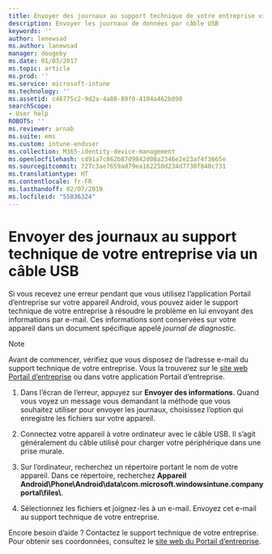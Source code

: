 ```yaml
---
title: Envoyer des journaux au support technique de votre entreprise via un câble USB | Microsoft Docs
description: Envoyer les journaux de données par câble USB
keywords: ''
author: lenewsad
ms.author: lanewsad
manager: dougeby
ms.date: 01/03/2017
ms.topic: article
ms.prod: ''
ms.service: microsoft-intune
ms.technology: ''
ms.assetid: c46775c2-9d2a-4a88-89f0-4104a462b898
searchScope:
- User help
ROBOTS: ''
ms.reviewer: arnab
ms.suite: ems
ms.custom: intune-enduser
ms.collection: M365-identity-device-management
ms.openlocfilehash: cd91a7c862b87d9842d08a2346e2e23af4f3665e
ms.sourcegitcommit: 727c3ae7659ad79ea162250d234d7730f840c731
ms.translationtype: HT
ms.contentlocale: fr-FR
ms.lasthandoff: 02/07/2019
ms.locfileid: "55836324"
---
```

# <a name="send-logs-to-your-company-support-using-a-usb-cable"></a>Envoyer des journaux au support technique de votre entreprise via un câble USB

Si vous recevez une erreur pendant que vous utilisez l’application Portail d’entreprise sur votre appareil Android, vous pouvez aider le support technique de votre entreprise à résoudre le problème en lui envoyant des informations par e-mail. Ces informations sont conservées sur votre appareil dans un document spécifique appelé _journal de diagnostic_.

> [!Note]
> Avant de commencer, vérifiez que vous disposez de l’adresse e-mail du support technique de votre entreprise. Vous la trouverez sur le [site web Portail d’entreprise](https://go.microsoft.com/fwlink/?linkid=2010980) ou dans votre application Portail d’entreprise.

1. Dans l’écran de l’erreur, appuyez sur **Envoyer des informations**. Quand vous voyez un message vous demandant la méthode que vous souhaitez utiliser pour envoyer les journaux, choisissez l’option qui enregistre les fichiers sur votre appareil.

2. Connectez votre appareil à votre ordinateur avec le câble USB. Il s’agit généralement du câble utilisé pour charger votre périphérique dans une prise murale.

3. Sur l’ordinateur, recherchez un répertoire portant le nom de votre appareil. Dans ce répertoire, recherchez <strong>Appareil Android\Phone\Android\data\com.microsoft.windowsintune.companyportal\files\\</strong>.

4. Sélectionnez les fichiers et joignez-les à un e-mail. Envoyez cet e-mail au support technique de votre entreprise.

Encore besoin d’aide ? Contactez le support technique de votre entreprise. Pour obtenir ses coordonnées, consultez le [site web du Portail d’entreprise](https://go.microsoft.com/fwlink/?linkid=2010980).
